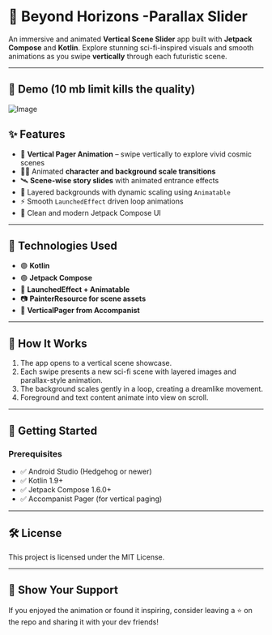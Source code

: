 # 🌌 Beyond Horizons -Parallax Slider

An immersive and animated **Vertical Scene Slider** app built with **Jetpack Compose** and **Kotlin**. Explore stunning sci-fi-inspired visuals and smooth animations as you swipe **vertically** through each futuristic scene.

---

## 📸 Demo (10 mb limit kills the quality) 
![Image](https://github.com/user-attachments/assets/6d25c33c-23e9-422a-8864-825957ce6c4b)

## ✨ Features

- 🌠 **Vertical Pager Animation** – swipe vertically to explore vivid cosmic scenes
- 🧍‍♂️ Animated **character and background scale transitions**
- 🛰️ **Scene-wise story slides** with animated entrance effects
- 🎨 Layered backgrounds with dynamic scaling using `Animatable`
- ⚡ Smooth `LaunchedEffect` driven loop animations
- 🧭 Clean and modern Jetpack Compose UI

---

## 📌 Technologies Used

- 🟣 **Kotlin**
- 🟢 **Jetpack Compose**
- 🔁 **LaunchedEffect + Animatable**
- 📷 **PainterResource for scene assets**
- 🧪 **VerticalPager from Accompanist**

---

## 🧩 How It Works

1. The app opens to a vertical scene showcase.
2. Each swipe presents a new sci-fi scene with layered images and parallax-style animation.
3. The background scales gently in a loop, creating a dreamlike movement.
4. Foreground and text content animate into view on scroll.

---

## 🚀 Getting Started

### Prerequisites

- ✅ Android Studio (Hedgehog or newer)
- ✅ Kotlin 1.9+
- ✅ Jetpack Compose 1.6.0+
- ✅ Accompanist Pager (for vertical paging)

---

## 🛠️ License

This project is licensed under the MIT License.

---

## 🌟 Show Your Support

If you enjoyed the animation or found it inspiring, consider leaving a ⭐ on the repo and sharing it with your dev friends!
